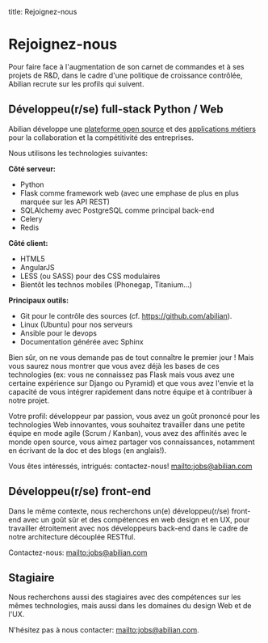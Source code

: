 title: Rejoignez-nous

# Rejoignez-nous

Pour faire face à l'augmentation de son carnet de commandes et à ses projets de R&D, dans le cadre d'une politique de croissance contrôlée, Abilian recrute sur les profils qui suivent.


## Développeu(r/se) full-stack Python / Web

Abilian développe une [plateforme open source](http://docs.abilian.com/en/latest/) et des [applications métiers](http://www.abilian.com/fr/solutions/) pour la collaboration et la compétitivité des entreprises.

Nous utilisons les technologies suivantes:

**Côté serveur:**

- Python
- Flask comme framework web (avec une emphase de plus en plus marquée sur les API REST)
- SQLAlchemy avec PostgreSQL comme principal back-end
- Celery
- Redis

**Côté client:**

- HTML5
- AngularJS
- LESS (ou SASS) pour des CSS modulaires
- Bientôt les technos mobiles (Phonegap, Titanium...)

**Principaux outils:**

- Git pour le contrôle des sources (cf. <https://github.com/abilian>).
- Linux (Ubuntu) pour nos serveurs
- Ansible pour le devops
- Documentation générée avec Sphinx

Bien sûr, on ne vous demande pas de tout connaître le premier jour ! Mais vous saurez nous montrer que vous avez déjà les bases de ces technologies (ex: vous ne connaissez pas Flask mais vous avez une certaine expérience sur Django ou Pyramid) et que vous avez l'envie et la capacité de vous intégrer rapidement dans notre équipe et à contribuer à notre projet.

Votre profil: développeur par passion, vous avez un goût prononcé pour les technologies Web innovantes, vous souhaitez travailler dans une petite équipe en mode agile (Scrum / Kanban), vous avez des affinités avec le monde open source, vous aimez partager vos connaissances, notamment en écrivant de la doc et des blogs (en anglais!).

Vous êtes intéressés, intrigués: contactez-nous! <mailto:jobs@abilian.com>


## Développeu(r/se) front-end

Dans le même contexte, nous recherchons un(e) développeu(r/se) front-end avec un goût sûr et des compétences en web design et en UX, pour travailler étroitement avec nos développeurs back-end dans le cadre de notre architecture découplée RESTful.

Contactez-nous: <mailto:jobs@abilian.com>


## Stagiaire

Nous recherchons aussi des stagiaires avec des compétences sur les mêmes technologies, mais aussi dans les domaines du design Web et de l'UX.

N'hésitez pas à nous contacter: <mailto:jobs@abilian.com>.